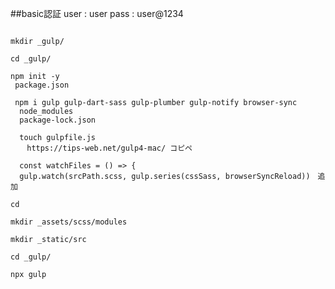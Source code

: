 
##basic認証
user  :  user
pass  :  user@1234


```php:環境構築 dart gulp sass

mkdir _gulp/

cd _gulp/

npm init -y
 package.json

 npm i gulp gulp-dart-sass gulp-plumber gulp-notify browser-sync
  node_modules
  package-lock.json

  touch gulpfile.js
  　https://tips-web.net/gulp4-mac/ コピペ

  const watchFiles = () => {
  gulp.watch(srcPath.scss, gulp.series(cssSass, browserSyncReload))　追加

cd

mkdir _assets/scss/modules

mkdir _static/src

cd _gulp/

npx gulp


```
